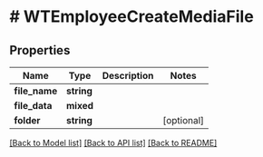 # # WTEmployeeCreateMediaFile

## Properties

Name | Type | Description | Notes
------------ | ------------- | ------------- | -------------
**file_name** | **string** |  |
**file_data** | **mixed** |  |
**folder** | **string** |  | [optional]

[[Back to Model list]](../../README.md#models) [[Back to API list]](../../README.md#endpoints) [[Back to README]](../../README.md)
